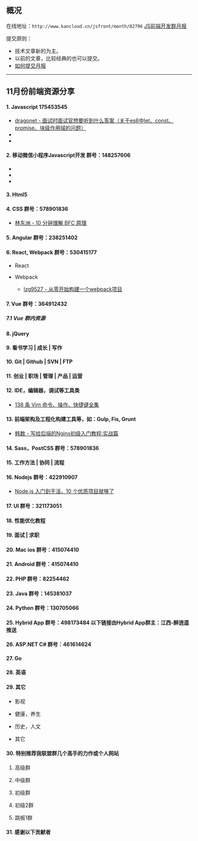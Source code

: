 ## 概况

在线地址：`http://www.kancloud.cn/jsfront/month/82796` [JS前端开发群月报](http://www.kancloud.cn/jsfront/month/82796)


提交原则：

- 技术文章新的为主。
- 以前的文章，比较经典的也可以提交。
- [如何提交月报](http://www.kancloud.cn/jsfront/month/227309)

---


## 11月份前端资源分享
#### 1. Javascript 175453545
- [dragonet - 面试时面试官想要听到什么答案（关于es6中let、const、promise、块级作用域的问题）](https://juejin.im/post/5db13c1b518825644c4a69e1)
- []()
- []()


#### 2. 移动微信小程序Javascript开发 群号：148257606
- []()
- []()
- []()

#### 3. Html5

#### 4. CSS  群号：578901836
- [林东洲 - 10 分钟理解 BFC 原理](https://zhuanlan.zhihu.com/p/25321647)

#### 5. Angular 群号：238251402

#### 6. React, Webpack 群号：530415177
- React


- Webpack

  - [lzg9527 - 从零开始构建一个webpack项目](https://juejin.im/post/5db0fd1bf265da4d4216a9c5)

#### 7. Vue 群号：364912432

##### 7.1 Vue 群内资源


#### 8. jQuery

#### 9. 看书学习 | 成长 | 写作

#### 10. Git | Github | SVN | FTP

#### 11. 创业 | 职场 | 管理 | 产品 | 运营

#### 12. IDE，编辑器，调试等工具类
- [138 条 Vim 命令、操作、快捷键全集](https://zhuanlan.zhihu.com/p/58361985)

#### 13. 前端架构及工程化构建工具等，如：Gulp, Fis, Grunt
- [韩数 - 写给后端的Nginx初级入门教程:实战篇](https://juejin.im/entry/5db8f9e9f265da4cf85d714c)

#### 14. Sass，PostCSS  群号：578901836

#### 15. 工作方法 | 协同 | 流程


#### 16. Nodejs 群号：422910907
- [Node.js 入门到干活，10 个优质项目就够了](https://zhuanlan.zhihu.com/p/88452684)

#### 17. UI 群号：321173051

#### 18. 性能优化教程



#### 19. 面试 | 求职

#### 20. Mac ios 群号：415074410

#### 21. Android 群号：415074410

#### 22. PHP 群号：82254462

#### 23. Java 群号：145381037

#### 24. Python 群号：130705066

#### 25. Hybrid App 群号：498173484 以下链接由Hybrid App群主：江西-醉逍遥推送

#### 26. ASP.NET C# 群号：461614624

#### 27. Go

#### 28. 英语

#### 29. 其它

- 影视


- 健康，养生



- 历史，人文


- 其它



#### 30. 特别推荐我联盟群几个高手的力作或个人网站

1. 高级群



2. 中级群


3. 初级群

4. 初级2群


5. 跳板1群


#### 31. 感谢以下贡献者

